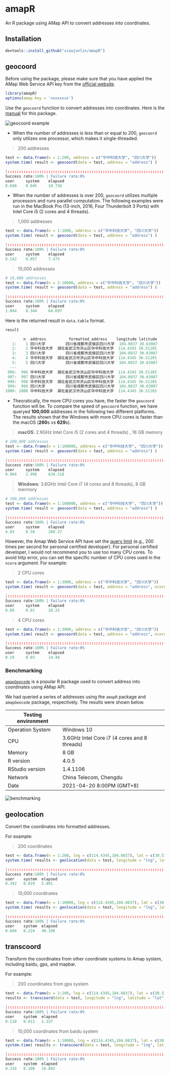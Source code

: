 # amapR
An R package using AMap API to convert addresses into coordinates.

## Installation

```R
devtools::install_github("xiaojunlin/amapR") 
```

## geocoord

Before using the package, please make sure that you have applied the AMap Web Service API key from the [official website](https://lbs.amap.com/api/webservice/guide/create-project/get-key).

```R
library(amapR)
options(amap.key = 'xxxxxxxx')
```

Use the `geocoord` function to convert addresses into coordinates. Here is the [manual](docs/amapR_0.2.0.pdf) for this package.

![geocoord example](docs/geocoord_example.gif)


- When the number of addresses is less than or equal to 200, `geocoord` only utilizes one processor, which makes it single-threaded.

>200 addresses

```R
test <- data.frame(n = 1:200, address = c("华中科技大学", "四川大学"))
system.time( result <- geocoord(data = test, address = "address") )
```
```R
|::::::::::::::::::::::::::::::::::::::::::::::::::::::::::::::::::::::| 100%
Success rate:100% | Failure rate:0%  
user     system    elapsed
0.690    0.045     10.736
```

- When the number of addresses is over 200, `geocoord` utilizes multiple processors and runs parallel computation. The following examples were run in the MacBook Pro (13-inch, 2016, Four Thunderbolt 3 Ports) with Intel Core i5 (2 cores and 4 threads).

>1,000 addresses

```R
test <- data.frame(n = 1:1000, address = c("华中科技大学", "四川大学"))
system.time( result <- geocoord(data = test, address = "address") )
```
```R
|::::::::::::::::::::::::::::::::::::::::::::::::::::::::::::::::::::::| 100%
Success rate:100% | Failure rate:0%
user     system    elapsed
0.142    0.057     7.475 
```

>10,000 addresses

```R
# 10,000 addresses
test <- data.frame(n = 1:10000, address = c("华中科技大学", "四川大学"))
system.time( result <- geocoord(data = test, address = "address") )
```
```R
|::::::::::::::::::::::::::::::::::::::::::::::::::::::::::::::::::::::| 100%
Success rate:100% | Failure rate:0%
user     system    elapsed
1.044    0.344     64.697   
```

Here is the returned result in `data.table` format.

```R
result
```
```R
        n  address          formatted_address    longitude latitude
   1:    1 四川大学         四川省成都市武侯区四川大学  104.0837 30.63087
   2:    2 华中科技大学  湖北省武汉市洪山区华中科技大学  114.4345 30.51105
   3:    3 四川大学         四川省成都市武侯区四川大学  104.0837 30.63087
   4:    4 华中科技大学  湖北省武汉市洪山区华中科技大学  114.4345 30.51105
   5:    5 四川大学         四川省成都市武侯区四川大学  104.0837 30.63087
  ---                                                            
 996:  996 华中科技大学  湖北省武汉市洪山区华中科技大学  114.4345 30.51105
 997:  997 四川大学         四川省成都市武侯区四川大学  104.0837 30.63087
 998:  998 华中科技大学  湖北省武汉市洪山区华中科技大学  114.4345 30.51105
 999:  999 四川大学         四川省成都市武侯区四川大学  104.0837 30.63087
1000: 1000 华中科技大学  湖北省武汉市洪山区华中科技大学  114.4345 30.51105
```

- Theoratically, the more CPU cores you have, the faster the `geocoord` function will be. To compare the speed of `geocoord` function, we have queryed **100,000** addresses in the following two different platforms. The results shown that the Windows with more CPU cores is faster than the macOS (**260**s vs **629**s).

> **macOS**: 2.9GHz Intel Core i5 (2 cores and 4 threads) , 16 GB memory

```R
# 100,000 addresses
test <- data.frame(n = 1:100000, address = c("华中科技大学", "四川大学"))
system.time( result <- geocoord(data = test, address = "address") )
```
```R
|::::::::::::::::::::::::::::::::::::::::::::::::::::::::::::::::::::::| 100%
Success rate:100% | Failure rate:0%
user     system    elapsed
9.964    2.996     628.518   
```

> **Windows**: 3.6GHz Intel Core i7 (4 cores and 8 threads), 8 GB mermory

```R
# 100,000 addresses
test <- data.frame(n = 1:100000, address = c("华中科技大学", "四川大学"))
system.time( result <- geocoord(data = test, address = "address") )
```
```R
|::::::::::::::::::::::::::::::::::::::::::::::::::::::::::::::::::::::| 100%
Success rate:100% | Failure rate:0%
user     system    elapsed
4.93     0.58      260.27   
```
However, the Amap Web Service API have set the [query limit](https://lbs.amap.com/api/webservice/guide/tools/flowlevel) (e.g., 200 times per second for personal certified developer). For personal certified developer, I would not recommend you to use too many CPU cores. To avoid http error, you can set the specific number of CPU cores used in the `ncore` argument. For example:

> 2 CPU cores

```R
test <- data.frame(n = 1:3000, address = c("华中科技大学", "四川大学"))
system.time( result <- geocoord(data = test, address = "address", ncore = 2) )
```
```R
|::::::::::::::::::::::::::::::::::::::::::::::::::::::::::::::::::::::| 100%
Success rate:100% | Failure rate:0%
user     system    elapsed
0.09     0.01      28.25 
```
> 4 CPU cores
```R
test <- data.frame(n = 1:3000, address = c("华中科技大学", "四川大学"))
system.time( result <- geocoord(data = test, address = "address", ncore = 4) )
```
```R
|::::::::::::::::::::::::::::::::::::::::::::::::::::::::::::::::::::::| 100%
Success rate:100% | Failure rate:0%
user     system    elapsed
0.19     0.03      14.48 
```



### Benchmarking

[`amapGeocode`](https://cran.r-project.org/web/packages/amapGeocode/index.html) is a popular R package used to convert address into coordinates using AMap API.

We had queried a series of addresses using the `amapR` package and `amapGeocode` package, respectively. The results were shown below.

| Testing environment|  | 
| ------ | ------ | 
| Operation System | Windows 10 | 
| CPU | 3.6GHz Intel Core i7 (4 cores and 8 threads) |
| Memory | 8 GB  |
| R version | 4.0.5 |
| RStudio version | 1.4.1106 |
| Network| China Telecom, Chengdu|
| Date |2021-04-20 8:00PM  (GMT+8) |F



![benchmarking](docs/benchmarking.png)


## geolocation

Convert the coordinates into formatted addresses.

For example:

> 200 coordinates

```R
test <- data.frame(n = 1:200, lng = c(114.4345,104.0837), lat = c(30.51105, 30.63087))
system.time( results <- geolocation(data = test, longitude = "lng", latitude = "lat") )
```
```R
|::::::::::::::::::::::::::::::::::::::::::::::::::::::::::::::::::::::| 100%
Success rate:100% | Failure rate:0%
user    system  elapsed 
0.342   0.029   5.891 
```

> 10,000 coordinates

```R
test <- data.frame(n = 1:10000, lng = c(114.4345,104.0837), lat = c(30.51105, 30.63087))
system.time( results <- geolocation(data = test, longitude = "lng", latitude = "lat") )
```
```R
|::::::::::::::::::::::::::::::::::::::::::::::::::::::::::::::::::::::| 100%
Success rate:100% | Failure rate:0%
user    system  elapsed 
0.604   0.224   40.198 
```


## transcoord

Transform the coordinates from other coordinate systems to Amap system, including baidu, gps, and mapbar.

For example:

> 200 coordinates from gps system

```R
test <- data.frame(n = 1:200, lng = c(114.4345,104.0837), lat = c(30.51105, 30.63087))
results <- transcoord(data = test, longitude = "lng", latitude = "lat", coordsys = "gps")
```
```R
|::::::::::::::::::::::::::::::::::::::::::::::::::::::::::::::::::::::| 100%
Success rate:100% | Failure rate:0%
user    system  elapsed 
0.110   0.013   2.337 
```
> 10,000 coordinates from baidu system

```R
test <- data.frame(n = 1:10000, lng = c(114.4345,104.0837), lat = c(30.51105, 30.63087))
system.time( results <- transcoord(data = test, longitude = "lng", latitude = "lat", coordsys = "baidu") )
```
```R
|::::::::::::::::::::::::::::::::::::::::::::::::::::::::::::::::::::::| 100%
Success rate:100% | Failure rate:0%
user    system  elapsed 
0.316   0.108   16.892 
```
